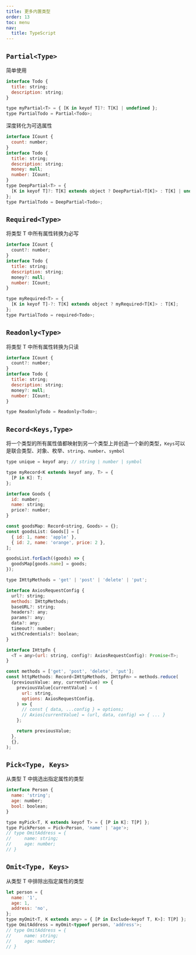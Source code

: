 ```yaml
---
title: 更多内置类型
order: 13
toc: menu
nav:
  title: TypeScript
---
```


## `Partial<Type>`

简单使用

```javascript
interface Todo {
  title: string;
  description: string;
}

type myPartial<T> = { [K in keyof T]?: T[K] | undefined };
type PartialTodo = Partial<Todo>;
```

深度转化为可选属性

```javascript
interface ICount {
  count: number;
}
interface Todo {
  title: string;
  description: string;
  money: null;
  number: ICount;
}
type DeepPartial<T> = {
  [K in keyof T]?: T[K] extends object ? DeepPartial<T[K]> : T[K] | undefined;
};
type PartialTodo = DeepPartial<Todo>;
```

## `Required<Type>`

将类型 T 中所有属性转换为必写

```javascript
interface ICount {
  count?: number;
}
interface Todo {
  title: string;
  description: string;
  money?: null;
  number: ICount;
}

type myRequired<T> = {
  [K in keyof T]-?: T[K] extends object ? myRequired<T[K]> : T[K];
};
type PartialTodo = required<Todo>;

```

## `Readonly<Type>`

将类型 T 中所有属性转换为只读

```javascript
interface ICount {
  count?: number;
}
interface Todo {
  title: string;
  description: string;
  money?: null;
  number: ICount;
}

type ReadonlyTodo = Readonly<Todo>;
```

## `Record<Keys,Type>`

将一个类型的所有属性值都映射到另一个类型上并创造一个新的类型，`Keys`可以是联合类型、对象、枚举、`string`、`number`、`symbol`

```javascript
type unique = keyof any; // string | number | symbol

type myRecord<K extends keyof any, T> = {
  [P in K]: T;
};

interface Goods {
  id: number;
  name: string;
  price?: number;
}

const goodsMap: Record<string, Goods> = {};
const goodsList: Goods[] = [
  { id: 1, name: 'apple' },
  { id: 2, name: 'orange', price: 2 },
];

goodsList.forEach((goods) => {
  goodsMap[goods.name] = goods;
});
```

```javascript
type IHttpMethods = 'get' | 'post' | 'delete' | 'put';

interface AxiosRequestConfig {
  url?: string;
  methods: IHttpMethods;
  baseURL?: string;
  headers?: any;
  params?: any;
  data?: any;
  timeout?: number;
  withCredentials?: boolean;
}

interface IHttpFn {
  <T = any>(url: string, config?: AxiosRequestConfig): Promise<T>;
}

const methods = ['get', 'post', 'delete', 'put'];
const httpMethods: Record<IHttpMethods, IHttpFn> = methods.reduce(
  (previousValue: any, currentValue) => {
    previousValue[currentValue] = (
      url: string,
      options: AxiosRequestConfig,
    ) => {
      // const { data, ...config } = options;
      // Axios[currentValue] = (url, data, config) => { ... }
    };

    return previousValue;
  },
  {},
);
```

## `Pick<Type, Keys>`

从类型 T 中挑选出指定属性的类型

```javascript
interface Person {
  name: 'string';
  age: number;
  bool: boolean;
}

type myPick<T, K extends keyof T> = { [P in K]: T[P] };
type PickPerson = Pick<Person, 'name' | 'age'>;
// type OmitAddress = {
//     name: string;
//     age: number;
// }
```

## `Omit<Type, Keys>`

从类型 T 中排除出指定属性的类型

```javascript
let person = {
  name: '1',
  age: 1,
  address: 'no',
};
type myOmit<T, K extends any> = { [P in Exclude<keyof T, K>]: T[P] };
type OmitAddress = myOmit<typeof person, 'address'>;
// type OmitAddress = {
//     name: string;
//     age: number;
// }
```
